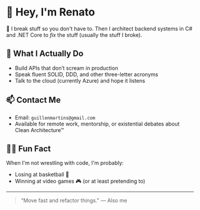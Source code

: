 # 👋 Hey, I'm Renato

🧠 I break stuff so you don't have to. Then I architect backend systems in C# and .NET Core to *fix* the stuff (usually the stuff I broke).

## 🧰 What I Actually Do

- Build APIs that don’t scream in production  
- Speak fluent SOLID, DDD, and other three-letter acronyms  
- Talk to the cloud (currently Azure) and hope it listens

## 📫 Contact Me

- Email: `guillenmartins@gmail.com`  
- Available for remote work, mentorship, or existential debates about Clean Architecture™

## 🧘‍♂️ Fun Fact

When I'm not wrestling with code, I'm probably:
- Losing at basketball 🏀  
- Winning at video games 🎮 (or at least pretending to)

---

> “Move fast and refactor things.” — Also me
